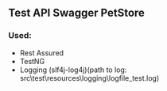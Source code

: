 ## Test API Swagger PetStore
### Used:
- Rest Assured
- TestNG
- Logging (slf4j-log4j)(path to log: src\test\resources\logging\logfile_test.log)